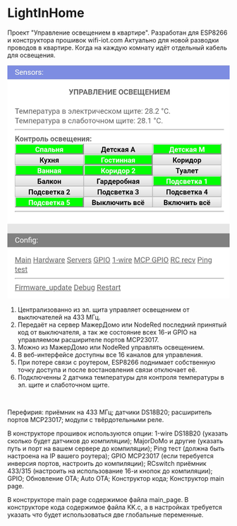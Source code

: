 # LightInHome
Проект "Управление освещением в квартире".
Разработан для ESP8266 и конструктора прошивок wifi-iot.com
Актуально для новой разводки проводов в квартире.
Когда на каждую комнату идёт отдельный кабель для освещения.

![LightInHome](LightInHome.jpeg)

1) Централизованно из эл. щита управляет освещением от выключателей на 433 МГц.
2) Передаёт на сервер МажерДомо или NodeRed последний принятый код от выключателя,
   а так же состояние всех 16-и GPIO на управляемом расширителе портов MCP23017.
3) Можно из МажерДомо или NodeRed управлять освещением.
4) В веб-интерфейсе доступны все 16 каналов для управления.
5) При потере связи с роутером, ESP8266 поднимает собственную точку доступа
   и после востановления связи отключает её.
6) Подключенны 2 датчика температуры для контроля температуры в эл. щите и слаботочном щите.
<br>

Перефирия: приёмник на 433 МГц; датчики DS18B20; расширитель портов MCP23017;
модули с твёрдотельными реле.

В конструкторе прошивок используются опции: 1-wire DS18B20 (указать сколько будет датчиков до компиляции); 
MajorDoMo и другие (указать путь и порт на вашем сервере до компиляции); Ping тест (должна быть настроена 
на IP вашего роутера); GPIO MCP23017 (если теребуется инверсия портов, настроить до компиляции); 
RCswitch приёмник 433/315 (настроить на использование 16-и кнопок до компиляции); GPIO; Обновление OTA; 
Auto OTA; Конструктор кода; Конструктор main page.

В конструкторе main page содержимое файла main_page.
В конструкторе кода содержимое файла KK.c, а в настройках
требуется указать что будет использоваться две глобальные переменные.

